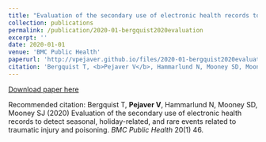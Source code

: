 ```yaml
---
title: "Evaluation of the secondary use of electronic health records to detect seasonal, holiday-related, and rare events related to traumatic injury and poisoning"
collection: publications
permalink: /publication/2020-01-bergquist2020evaluation
excerpt: ''
date: 2020-01-01
venue: 'BMC Public Health'
paperurl: 'http://vpejaver.github.io/files/2020-01-bergquist2020evaluation.pdf'
citation: 'Bergquist T, <b>Pejaver V</b>, Hammarlund N, Mooney SD, Mooney SJ (2020) Evaluation of the secondary use of electronic health records to detect seasonal, holiday-related, and rare events related to traumatic injury and poisoning. <i>BMC Public Health</i> 20(1) 46.'
---
```

[Download paper here](http://vpejaver.github.io/files/2020-01-bergquist2020evaluation.pdf)

Recommended citation: Bergquist T, <b>Pejaver V</b>, Hammarlund N, Mooney SD, Mooney SJ (2020) Evaluation of the secondary use of electronic health records to detect seasonal, holiday-related, and rare events related to traumatic injury and poisoning. <i>BMC Public Health</i> 20(1) 46.
